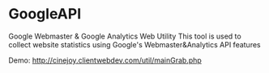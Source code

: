 GoogleAPI
=========

Google Webmaster &amp; Google Analytics Web Utility
This tool is used to collect website statistics using Google's Webmaster&Analytics API features

Demo:
http://cinejoy.clientwebdev.com/util/mainGrab.php
